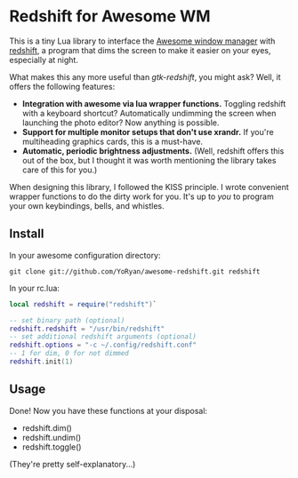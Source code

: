 # Redshift for Awesome WM

This is a tiny Lua library to interface the [Awesome window manager](http://awesome.naquadah.org) with [redshift](http://jonls.dk/redshift/), a program that dims the screen to make it easier on your eyes, especially at night.

What makes this any more useful than *gtk-redshift*, you might ask? Well, it offers the following features:

* __Integration with awesome via lua wrapper functions.__ Toggling redshift with a keyboard shortcut? Automatically undimming the screen when launching the photo editor? Now anything is possible.
* __Support for multiple monitor setups that don't use xrandr.__ If you're multiheading graphics cards, this is a must-have.
* __Automatic, periodic brightness adjustments.__ (Well, redshift offers this out of the box, but I thought it was worth mentioning the library takes care of this for you.)

When designing this library, I followed the KISS principle. I wrote convenient wrapper functions to do the dirty work for you. It's up to *you* to program your own keybindings, bells, and whistles.

## Install

In your awesome configuration directory:

`git clone git://github.com/YoRyan/awesome-redshift.git redshift`

In your rc.lua:
```lua
local redshift = require("redshift")`
```
```lua
-- set binary path (optional)
redshift.redshift = "/usr/bin/redshift"
-- set additional redshift arguments (optional)
redshift.options = "-c ~/.config/redshift.conf"
-- 1 for dim, 0 for not dimmed
redshift.init(1)
```

## Usage

Done! Now you have these functions at your disposal:

* redshift.dim()
* redshift.undim()
* redshift.toggle()

(They're pretty self-explanatory...)
